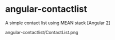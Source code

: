 # angular-contactlist
A simple contact list using MEAN stack  [Angular 2]


angular-contactlist/ContactList.png
